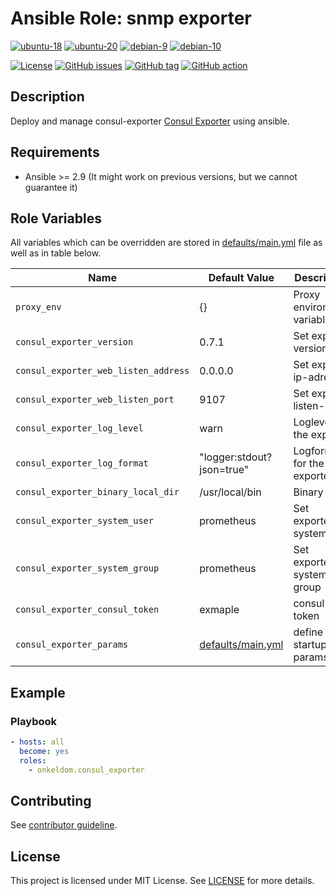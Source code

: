 # Ansible Role: snmp exporter

[![ubuntu-18](https://img.shields.io/badge/ubuntu-18.x-orange?style=flat&logo=ubuntu)](https://ubuntu.com/)
[![ubuntu-20](https://img.shields.io/badge/ubuntu-20.x-orange?style=flat&logo=ubuntu)](https://ubuntu.com/)
[![debian-9](https://img.shields.io/badge/debian-9.x-orange?style=flat&logo=debian)](https://www.debian.org/)
[![debian-10](https://img.shields.io/badge/debian-10.x-orange?style=flat&logo=debian)](https://www.debian.org/)

[![License](https://img.shields.io/badge/license-MIT%20License-brightgreen.svg?style=flat)](https://opensource.org/licenses/MIT)
[![GitHub issues](https://img.shields.io/github/issues/OnkelDom/ansible-role-consul-exporter?style=flat)](https://github.com/OnkelDom/ansible-role-consul-exporter/issues)
[![GitHub tag](https://img.shields.io/github/tag/OnkelDom/ansible-role-consul-exporter.svg?style=flat)](https://github.com/OnkelDom/ansible-role-consul-exporter/tags)
[![GitHub action](https://github.com/OnkelDom/ansible-role-consul-exporter/workflows/ansible-lint/badge.svg)](https://github.com/OnkelDom/ansible-role-consul-exporter)

## Description

Deploy and manage consul-exporter [Consul Exporter](https://github.com/prometheus/consul_exporter) using ansible.

## Requirements

- Ansible >= 2.9 (It might work on previous versions, but we cannot guarantee it)

## Role Variables

All variables which can be overridden are stored in [defaults/main.yml](defaults/main.yml) file as well as in table below.

| Name           | Default Value | Description                        |
| -------------- | ------------- | -----------------------------------|
| `proxy_env` | {} | Proxy environment variables |
| `consul_exporter_version` | 0.7.1 | Set exporter version |
| `consul_exporter_web_listen_address` | 0.0.0.0 | Set exporter ip-adress |
| `consul_exporter_web_listen_port` | 9107 | Set exporter listen-port |
| `consul_exporter_log_level` | warn | Loglevel for the exporter |
| `consul_exporter_log_format` | "logger:stdout?json=true" | Logformat for the exporter |
| `consul_exporter_binary_local_dir` | /usr/local/bin | Binary Path |
| `consul_exporter_system_user` | prometheus | Set exporters system user |
| `consul_exporter_system_group` | prometheus | Set exporters system group |
| `consul_exporter_consul_token` | exmaple | consul token |
| `consul_exporter_params` | [defaults/main.yml](defaults/main.yml) | define startup params |

## Example

### Playbook

```yaml
- hosts: all
  become: yes
  roles:
    - onkeldom.consul_exporter
```

## Contributing

See [contributor guideline](CONTRIBUTING.md).

## License

This project is licensed under MIT License. See [LICENSE](/LICENSE) for more details.
